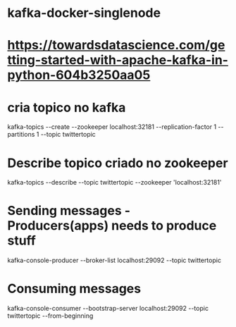 # kafka-docker-singlenode

# https://towardsdatascience.com/getting-started-with-apache-kafka-in-python-604b3250aa05

# cria topico no kafka
kafka-topics --create --zookeeper localhost:32181 --replication-factor 1 --partitions 1 --topic twittertopic

# Describe topico criado no zookeeper
kafka-topics --describe --topic twittertopic --zookeeper 'localhost:32181'

# Sending messages - Producers(apps) needs to produce stuff
kafka-console-producer --broker-list localhost:29092 --topic twittertopic

# Consuming messages
kafka-console-consumer --bootstrap-server localhost:29092 --topic twittertopic --from-beginning
